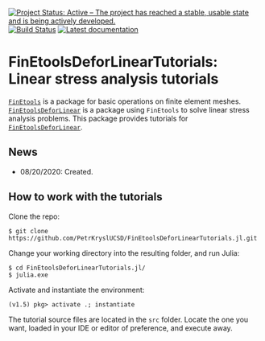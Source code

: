 [![Project Status: Active – The project has reached a stable, usable state and is being actively developed.](http://www.repostatus.org/badges/latest/active.svg)](http://www.repostatus.org/#active)
[![Build Status](https://travis-ci.com/PetrKryslUCSD/FinEtoolsDeforLinearTutorials.svg?branch=master)](https://travis-ci.com/PetrKryslUCSD/FinEtoolsDeforLinearTutorials)
[![Latest documentation](https://img.shields.io/badge/docs-latest-blue.svg)](https://petrkryslucsd.github.io/FinEtoolsDeforLinearTutorials/dev)

# FinEtoolsDeforLinearTutorials: Linear stress analysis tutorials


[`FinEtools`](https://github.com/PetrKryslUCSD/FinEtools.jl.git) is a package
for basic operations on finite element meshes. [`FinEtoolsDeforLinear`](https://github.com/PetrKryslUCSD/FinEtoolsDeforLinear.jl.git) is a
package using `FinEtools` to solve linear stress analysis problems. This package provides tutorials for  [`FinEtoolsDeforLinear`](https://github.com/PetrKryslUCSD/FinEtoolsDeforLinear.jl.git).

## News

- 08/20/2020: Created.


## How to work with the tutorials

Clone the repo:
```
$ git clone https://github.com/PetrKryslUCSD/FinEtoolsDeforLinearTutorials.jl.git
```
Change your working directory into the resulting folder, and run Julia:
```
$ cd FinEtoolsDeforLinearTutorials.jl/
$ julia.exe
```
Activate and instantiate the environment:
```
(v1.5) pkg> activate .; instantiate
```
The tutorial source files are located in the `src` folder.
Locate the one you want, loaded in your IDE or editor of preference, and execute away.

